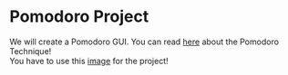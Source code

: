 # Pomodoro Project

We will create a Pomodoro GUI. You can read [here](https://en.wikipedia.org/wiki/Pomodoro_Technique) about the Pomodoro Technique!
<br>
You have to use this [image](https://github.com/Olexandr-Andriyenko/Python-learning-path/blob/main/illustrations/tomato.png) for the project!
